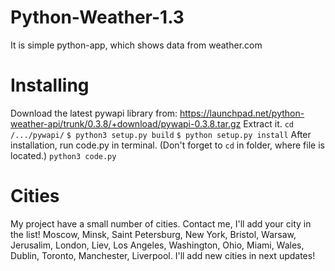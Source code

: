 # Python-Weather-1.3
It is simple python-app, which shows data from weather.com
# Installing
Download the latest pywapi library from: https://launchpad.net/python-weather-api/trunk/0.3.8/+download/pywapi-0.3.8.tar.gz
Extract it. 
`cd /.../pywapi/`
`$ python3 setup.py build` 
`$ python setup.py install`
After installation, run code.py in terminal. (Don't forget to `cd` in folder, where file is located.)
`python3 code.py`
# Cities
My project have a small number of cities. Contact me, I'll add your city in the list!
Moscow, Minsk, Saint Petersburg, New York, Bristol, Warsaw, Jerusalim, London, Liev, Los Angeles, Washington, Ohio, Miami, Wales, Dublin, Toronto, Manchester, Liverpool. I'll add new cities in next updates!
